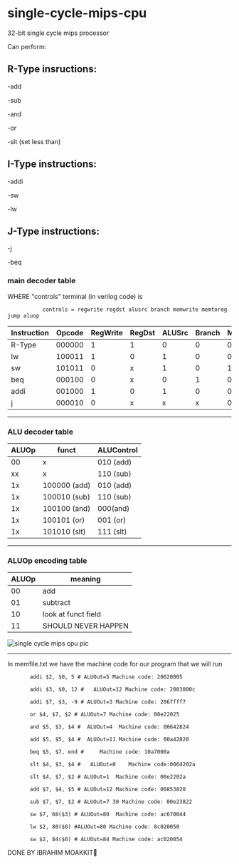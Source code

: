 # single-cycle-mips-cpu
32-bit single cycle mips processor


Can perform:

## R-Type insructions:

-add

-sub

-and

-or

-slt (set less than)


## I-Type instructions:

-addi

-sw

-lw


## J-Type instructions:

-j

-beq




### main decoder table

WHERE "controls" terminal (in verilog code) is
               
               
               controls = regwrite regdst alusrc branch memwrite memtoreg jump aluop


|  Instruction | Opcode |RegWrite|RegDst|ALUSrc|Branch|MemWrite|MemtoReg|ALUOp|Jump|
| ------- | ------- | -------- | ------- | ------- | ------ | ------- | ------| --- | -----|
| R-Type | 000000 | 1 | 1 | 0 | 0 | 0 | 0 | 10 | 0|
| lw | 100011 | 1 | 0 | 1 | 0 | 0 | 1| 00 | 0|
| sw | 101011 | 0 | x | 1 | 0 | 1 | x| 00 | 0|
| beq | 000100 | 0 | x | 0 | 1 | 0 | x| 01 | 0|
| addi | 001000 | 1 | 0 | 1 | 0 | 0 | 0| 00 | 0|
| j | 000010 | 0 | x | x | x | 0 | x| xx | 1|
***************************************************
### ALU decoder table
|  ALUOp | funct |ALUControl|
| ------- | ------- | -------- |
| 00 | x | 010 (add) |
| xx | x | 110 (sub) |
| 1x | 100000 (add) | 010 (add) |
| 1x | 100010 (sub) | 110 (sub) |
| 1x | 100100 (and) | 000(and) |
| 1x | 100101 (or) | 001 (or) |
| 1x | 101010 (slt) | 111 (slt) |


*******************************************************
### ALUOp encoding table
| ALUOp  | meaning |
| ------------- | ------------- |
| 00  | add |
| 01  | subtract  |
| 10  | look at funct field  |
| 11  | SHOULD NEVER HAPPEN  |










![single cycle mips cpu pic](https://user-images.githubusercontent.com/108411357/180609488-dd201f40-4677-4da3-8f10-106ea1fde0a7.png)




**********************************************

In memfile.txt we have the machine code for our program that we will run



           addi $2, $0, 5 # ALUOut=5 Machine code: 20020005 

           addi $3, $0, 12 #   ALUOut=12 Machine code: 2003000c
           
           addi $7, $3, -9 # ALUOut=3 Machine code: 2067fff7
           
           or $4, $7, $2 # ALUOut=7 Machine code: 00e22025
           
           and $5, $3, $4 #  ALUOut=4  Machine code: 00642824
           
           add $5, $5, $4 #  ALUOut=11 Machine code: 00a42820
           
           beq $5, $7, end #     Machine code: 10a7000a
           
           slt $4, $3, $4 #   ALUOut=0    Machine code:0064202a
           
           slt $4, $7, $2 # ALUOut=1  Machine code: 00e2202a

           add $7, $4, $5 # ALUOut=12 Machine code: 00853820
           
           sub $7, $7, $2 # ALUOut=7 30 Machine code: 00e23822
           
           sw $7, 68($3) # ALUOut=80  Machine code: ac670044
           
           lw $2, 80($0) #ALUOut=80 Machine code: 8c020050
         
           sw $2, 84($0) # ALUOut=84 Machine code: ac020054








DONE BY IBRAHIM MOAKKIT🎩


